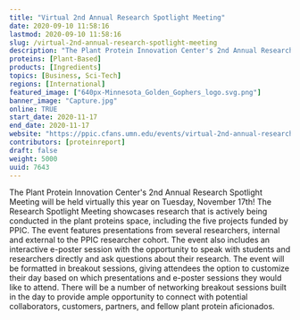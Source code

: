 ```yaml
---
title: "Virtual 2nd Annual Research Spotlight Meeting"
date: 2020-09-10 11:58:16
lastmod: 2020-09-10 11:58:16
slug: /virtual-2nd-annual-research-spotlight-meeting
description: "The Plant Protein Innovation Center's 2nd Annual Research Spotlight Meeting will be held virtually this year on Tuesday, November 17th! The Research Spotlight Meeting showcases research that is actively being conducted in the plant proteins space, including the five projects funded by PPIC. The event features presentations from several researchers, internal and external to the PPIC researcher cohort. The event also includes an interactive e-poster session with the opportunity to speak with students and researchers directly and ask questions about their research."
proteins: [Plant-Based]
products: [Ingredients]
topics: [Business, Sci-Tech]
regions: [International]
featured_image: ["640px-Minnesota_Golden_Gophers_logo.svg.png"]
banner_image: "Capture.jpg"
online: TRUE
start_date: 2020-11-17
end_date: 2020-11-17
website: "https://ppic.cfans.umn.edu/events/virtual-2nd-annual-research-spotlight-meeting"
contributors: [proteinreport]
draft: false
weight: 5000
uuid: 7643
---
```

<p>The Plant Protein Innovation Center's 2nd Annual Research Spotlight Meeting will be held virtually this year on Tuesday, November 17th! The Research Spotlight Meeting showcases research that is actively being conducted in the plant proteins space, including the five projects funded by PPIC. The event features presentations from several researchers, internal and external to the PPIC researcher cohort. The event also includes an interactive e-poster session with the opportunity to speak with students and researchers directly and ask questions about their research. The event will be formatted in breakout sessions, giving attendees the option to customize their day based on which presentations and e-poster sessions they would like to attend. There will be a number of networking breakout sessions built in the day to provide ample opportunity to connect with potential collaborators, customers, partners, and fellow plant protein aficionados. <br />
 </p>
